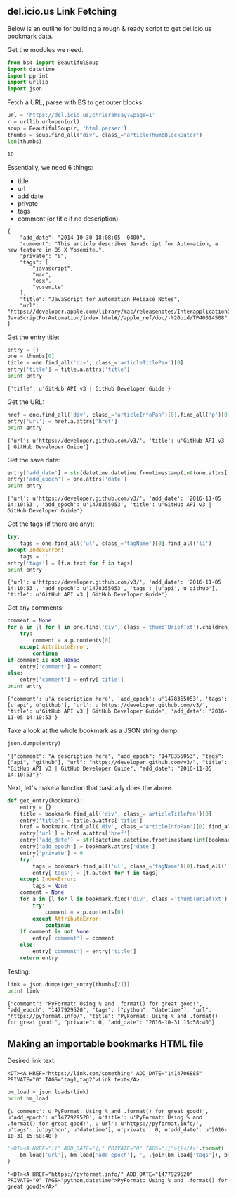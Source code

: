 
## del.icio.us Link Fetching

Below is an outline for building a rough & ready script to get del.icio.us bookmark data.

Get the modules we need.


```python
from bs4 import BeautifulSoup
import datetime
import pprint
import urllib
import json
```

Fetch a URL, parse with BS to get outer blocks.


```python
url = 'https://del.icio.us/chrisramsay?&page=1'
r = urllib.urlopen(url)
soup = BeautifulSoup(r, 'html.parser')
thumbs = soup.find_all("div", class_="articleThumbBlockOuter")
len(thumbs)
```




    10



Essentially, we need 6 things:

* title
* url
* add date
* private
* tags
* comment (or title if no description)

```
{
    "add_date": "2014-10-30 18:08:05 -0400",
    "comment": "This article describes JavaScript for Automation, a new feature in OS X Yosemite.",
    "private": "0",
    "tags": [
        "javascript",
        "mac",
        "osx",
        "yosemite"
    ],
    "title": "JavaScript for Automation Release Notes",
    "url": "https://developer.apple.com/library/mac/releasenotes/InterapplicationCommunication/RN-JavaScriptForAutomation/index.html#//apple_ref/doc/-%20uid/TP40014508"
}
```
Get the entry title:


```python
entry = {}
one = thumbs[0]
title = one.find_all('div', class_='articleTitlePan')[0]
entry['title'] = title.a.attrs['title']
print entry
```

    {'title': u'GitHub API v3 | GitHub Developer Guide'}


Get the URL:


```python
href = one.find_all('div', class_='articleInfoPan')[0].find_all('p')[0]
entry['url'] = href.a.attrs['href']
print entry
```

    {'url': u'https://developer.github.com/v3/', 'title': u'GitHub API v3 | GitHub Developer Guide'}


Get the save date:


```python
entry['add_date'] = str(datetime.datetime.fromtimestamp(int(one.attrs['date'])))
entry['add_epoch'] = one.attrs['date']
print entry
```

    {'url': u'https://developer.github.com/v3/', 'add_date': '2016-11-05 14:10:53', 'add_epoch': u'1478355053', 'title': u'GitHub API v3 | GitHub Developer Guide'}


Get the tags (if there are any):


```python
try:
    tags = one.find_all('ul', class_='tagName')[0].find_all('li')
except IndexError:
    tags = ''
entry['tags'] = [f.a.text for f in tags]
print entry
```

    {'url': u'https://developer.github.com/v3/', 'add_date': '2016-11-05 14:10:53', 'add_epoch': u'1478355053', 'tags': [u'api', u'github'], 'title': u'GitHub API v3 | GitHub Developer Guide'}


Get any comments:


```python
comment = None
for a in [l for l in one.find('div', class_='thumbTBriefTxt').children]:
    try:
        comment = a.p.contents[0]
    except AttributeError:
        continue
if comment is not None:
    entry['comment'] = comment
else:
    entry['comment'] = entry['title']
print entry
```

    {'comment': u'A description here', 'add_epoch': u'1478355053', 'tags': [u'api', u'github'], 'url': u'https://developer.github.com/v3/', 'title': u'GitHub API v3 | GitHub Developer Guide', 'add_date': '2016-11-05 14:10:53'}


Take a look at the whole bookmark as a JSON string dump:


```python
json.dumps(entry)
```




    '{"comment": "A description here", "add_epoch": "1478355053", "tags": ["api", "github"], "url": "https://developer.github.com/v3/", "title": "GitHub API v3 | GitHub Developer Guide", "add_date": "2016-11-05 14:10:53"}'



Next, let's make a function that basically does the above.


```python
def get_entry(bookmark):
    entry = {}
    title = bookmark.find_all('div', class_='articleTitlePan')[0]
    entry['title'] = title.a.attrs['title']
    href = bookmark.find_all('div', class_='articleInfoPan')[0].find_all('p')[0]
    entry['url'] = href.a.attrs['href']
    entry['add_date'] = str(datetime.datetime.fromtimestamp(int(bookmark.attrs['date'])))
    entry['add_epoch'] = bookmark.attrs['date']
    entry['private'] = 0
    try:
        tags = bookmark.find_all('ul', class_='tagName')[0].find_all('li')
        entry['tags'] = [f.a.text for f in tags]
    except IndexError:
        tags = None
    comment = None
    for a in [l for l in bookmark.find('div', class_='thumbTBriefTxt').children]:
        try:
            comment = a.p.contents[0]
        except AttributeError:
            continue
    if comment is not None:
        entry['comment'] = comment
    else:
        entry['comment'] = entry['title']
    return entry
```

Testing:


```python
link = json.dumps(get_entry(thumbs[2]))
print link
```

    {"comment": "PyFormat: Using % and .format() for great good!", "add_epoch": "1477929520", "tags": ["python", "datetime"], "url": "https://pyformat.info/", "title": "PyFormat: Using % and .format() for great good!", "private": 0, "add_date": "2016-10-31 15:58:40"}


## Making an importable bookmarks HTML file
Desired link text:

```
<DT><A HREF="https://link.com/something" ADD_DATE="1414706885" PRIVATE="0" TAGS="tag1,tag2">Link text</A>
```


```python
bm_load = json.loads(link)
print bm_load
```

    {u'comment': u'PyFormat: Using % and .format() for great good!', u'add_epoch': u'1477929520', u'title': u'PyFormat: Using % and .format() for great good!', u'url': u'https://pyformat.info/', u'tags': [u'python', u'datetime'], u'private': 0, u'add_date': u'2016-10-31 15:58:40'}



```python
'<DT><A HREF="{}" ADD_DATE="{}" PRIVATE="0" TAGS="{}">{}</A>'.format(
    bm_load['url'], bm_load['add_epoch'], ','.join(bm_load['tags']), bm_load['comment']
)
```




    '<DT><A HREF="https://pyformat.info/" ADD_DATE="1477929520" PRIVATE="0" TAGS="python,datetime">PyFormat: Using % and .format() for great good!</A>'




```python

```
